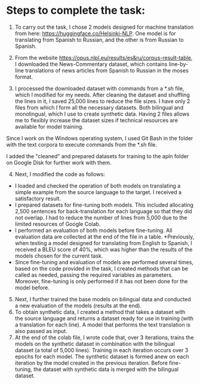 # Steps to complete the task:
1. To carry out the task, I chose 2 models designed for machine translation from here: https://huggingface.co/Helsinki-NLP. 
One model is for translating from Spanish to Russian, and the other is from Russian to Spanish.

2. From the website https://opus.nlpl.eu/results/es&ru/corpus-result-table, I downloaded the News-Commentary dataset, which contains line-by-line translations of news articles from Spanish to Russian in the moses format.

3. I processed the downloaded dataset with commands from a *.sh file, which I modified for my needs. After cleaning the dataset and shuffling the lines in it, I saved 25,000 lines to reduce the file sizes. 
I have only 2 files from which I form all the necessary datasets. Both bilingual and monolingual, which I use to create synthetic data. 
Having 2 files allows me to flexibly increase the dataset sizes if technical resources are available for model training.

Since I work on the Windows operating system, I used Git Bash in the folder with the text corpora to execute commands from the *.sh file.

I added the "cleaned" and prepared datasets for training to the apln folder on Google Disk for further work with them.

4. Next, I modified the code as follows:
- I loaded and checked the operation of both models on translating a simple example from the source language to the target. I received a satisfactory result.
- I prepared datasets for fine-tuning both models. This included allocating 2,500 sentences for back-translation for each language so that they did not overlap. I had to reduce the number of lines from 5,000 due to the limited resources of Google Colab.
- I performed an evaluation of both models before fine-tuning. All evaluation data are collected at the end of the file in a table. *Previously, when testing a model designed for translating from English to Spanish, I received a BLEU score of 40%, which was higher than the results of the models chosen for the current task.
- Since fine-tuning and evaluation of models are performed several times, based on the code provided in the task, I created methods that can be called as needed, passing the required variables as parameters. Moreover, fine-tuning is only performed if it has not been done for the model before.

5. Next, I further trained the base models on bilingual data and conducted a new evaluation of the models (results at the end).
6. To obtain synthetic data, I created a method that takes a dataset with the source language and returns a dataset ready for use in training (with a translation for each line). A model that performs the text translation is also passed as input.
7. At the end of the colab file, I wrote code that, over 3 iterations, trains the models on the synthetic dataset in combination with the bilingual dataset (a total of 5,000 lines). Training in each iteration occurs over 3 epochs for each model. The synthetic dataset is formed anew on each iteration by the model created in the previous iteration. Before fine-tuning, the dataset with synthetic data is merged with the bilingual dataset.
